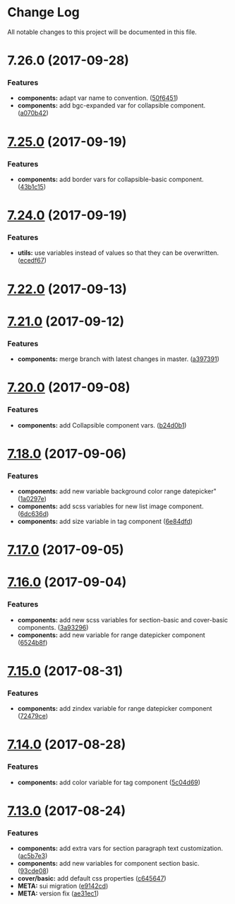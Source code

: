 # Change Log

All notable changes to this project will be documented in this file.

<a name="7.26.0"></a>
# 7.26.0 (2017-09-28)


### Features

* **components:** adapt var name to convention. ([50f6451](https://github.com/SUI-Components/theme-basic/commit/50f6451))
* **components:** add bgc-expanded var for collapsible component. ([a070b42](https://github.com/SUI-Components/theme-basic/commit/a070b42))



<a name="7.25.0"></a>
# [7.25.0](https://github.com/SUI-Components/theme-basic/compare/7.24.0...7.25.0) (2017-09-19)


### Features

* **components:** add border vars for collapsible-basic component. ([43b1c15](https://github.com/SUI-Components/theme-basic/commit/43b1c15))



<a name="7.24.0"></a>
# [7.24.0](https://github.com/SUI-Components/theme-basic/compare/v7.23.0...7.24.0) (2017-09-19)


### Features

* **utils:** use variables instead of values so that they can be overwritten. ([ecedf67](https://github.com/SUI-Components/theme-basic/commit/ecedf67))



<a name="7.22.0"></a>
# [7.22.0](https://github.com/SUI-Components/theme-basic/compare/7.21.0...7.22.0) (2017-09-13)



<a name="7.21.0"></a>
# [7.21.0](https://github.com/SUI-Components/theme-basic/compare/7.20.0...7.21.0) (2017-09-12)


### Features

* **components:** merge branch with latest changes in master. ([a397391](https://github.com/SUI-Components/theme-basic/commit/a397391))



<a name="7.20.0"></a>
# [7.20.0](https://github.com/SUI-Components/theme-basic/compare/7.19.0...7.20.0) (2017-09-08)


### Features

* **components:** add Collapsible component vars. ([b24d0b1](https://github.com/SUI-Components/theme-basic/commit/b24d0b1))



<a name="7.18.0"></a>
# [7.18.0](https://github.com/SUI-Components/theme-basic/compare/7.17.0...7.18.0) (2017-09-06)


### Features

* **components:** add new variable background color range datepicker" ([1a0297e](https://github.com/SUI-Components/theme-basic/commit/1a0297e))
* **components:** add scss variables for new list image component. ([6dc636d](https://github.com/SUI-Components/theme-basic/commit/6dc636d))
* **components:** add size variable in tag component ([6e84dfd](https://github.com/SUI-Components/theme-basic/commit/6e84dfd))



<a name="7.17.0"></a>
# [7.17.0](https://github.com/SUI-Components/theme-basic/compare/7.16.0...7.17.0) (2017-09-05)



<a name="7.16.0"></a>
# [7.16.0](https://github.com/SUI-Components/theme-basic/compare/7.15.0...7.16.0) (2017-09-04)


### Features

* **components:** add new scss variables for section-basic and cover-basic components. ([3a93296](https://github.com/SUI-Components/theme-basic/commit/3a93296))
* **components:** add new variable for range datepicker component ([6524b8f](https://github.com/SUI-Components/theme-basic/commit/6524b8f))



<a name="7.15.0"></a>
# [7.15.0](https://github.com/SUI-Components/theme-basic/compare/7.14.0...7.15.0) (2017-08-31)


### Features

* **components:** add zindex variable for range datepicker component ([72479ce](https://github.com/SUI-Components/theme-basic/commit/72479ce))



<a name="7.14.0"></a>
# [7.14.0](https://github.com/SUI-Components/theme-basic/compare/7.13.0...7.14.0) (2017-08-28)


### Features

* **components:** add color variable for tag component ([5c04d69](https://github.com/SUI-Components/theme-basic/commit/5c04d69))



<a name="7.13.0"></a>
# [7.13.0](https://github.com/SUI-Components/theme-basic/compare/7.12.0...7.13.0) (2017-08-24)


### Features

* **components:** add extra vars for section paragraph text customization. ([ac5b7e3](https://github.com/SUI-Components/theme-basic/commit/ac5b7e3))
* **components:** add new variables for component section basic. ([93cde08](https://github.com/SUI-Components/theme-basic/commit/93cde08))
* **cover/basic:** add default css properties ([c645647](https://github.com/SUI-Components/theme-basic/commit/c645647))
* **META:** sui migration ([e9142cd](https://github.com/SUI-Components/theme-basic/commit/e9142cd))
* **META:** version fix ([ae31ec1](https://github.com/SUI-Components/theme-basic/commit/ae31ec1))



